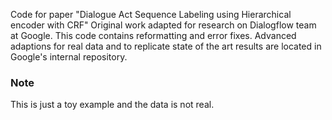 Code for paper "Dialogue Act Sequence Labeling using Hierarchical encoder with CRF"
Original work adapted for research on Dialogflow team at Google. This code contains reformatting and error fixes. Advanced adaptions for real data and to replicate state of the art results are located in Google's internal repository.
### Note
This is just a toy example and the data is not real.
